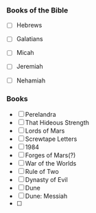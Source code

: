 ### Books of the Bible

- [ ] Hebrews
- [ ] Galatians
- [ ] Micah
- [ ] Jeremiah
- [ ] Nehamiah


### Books

- [ ] Perelandra
- [ ] That Hideous Strength
- [ ] Lords of Mars
- [ ] Screwtape Letters
- [ ] 1984
- [ ] Forges of Mars(?)
- [ ] War of the Worlds
- [ ] Rule of Two
- [ ] Dynasty of Evil
- [ ] Dune
- [ ] Dune: Messiah
- [ ] 